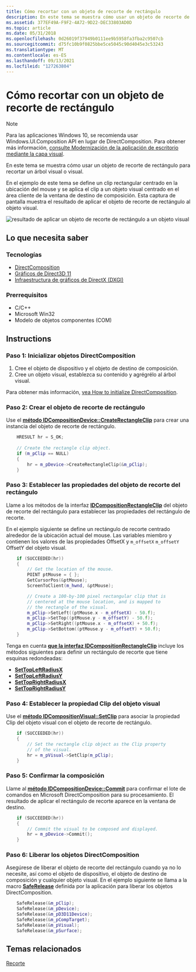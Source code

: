 ```yaml
---
title: Cómo recortar con un objeto de recorte de rectángulo
description: En este tema se muestra cómo usar un objeto de recorte de rectángulo para recortar un árbol visual o visual.
ms.assetid: 377EF49A-F9F2-4A72-9D22-DEC33803AD0D
ms.topic: article
ms.date: 05/31/2018
ms.openlocfilehash: 0d26019f37949b0111ee9b5958fa3fba2c9507cb
ms.sourcegitcommit: d75fc10b9f0825bbe5ce5045c90d4045e3c53243
ms.translationtype: MT
ms.contentlocale: es-ES
ms.lasthandoff: 09/13/2021
ms.locfileid: "127263804"
---
```

# <a name="how-to-clip-with-a-rectangle-clip-object"></a>Cómo recortar con un objeto de recorte de rectángulo

> [!NOTE]
> Para las aplicaciones Windows 10, se recomienda usar Windows.UI.Composition API en lugar de DirectComposition. Para obtener más información, [consulte Modernización de la aplicación de escritorio mediante la capa visual](/windows/uwp/composition/visual-layer-in-desktop-apps).

En este tema se muestra cómo usar un objeto de recorte de rectángulo para recortar un árbol visual o visual.

En el ejemplo de este tema se define un clip rectangular centrado en la ubicación del mouse y se aplica el clip a un objeto visual centrado en el área cliente de la ventana de destino de composición. Esta captura de pantalla muestra el resultado de aplicar el objeto de recorte de rectángulo al objeto visual.

![resultado de aplicar un objeto de recorte de rectángulo a un objeto visual](images/clipwithrectangleclipobject.png)

## <a name="what-you-need-to-know"></a>Lo que necesita saber

### <a name="technologies"></a>Tecnologías

-   [DirectComposition](directcomposition-portal.md)
-   [Gráficos de Direct3D 11](/windows/desktop/direct3d11/atoc-dx-graphics-direct3d-11)
-   [Infraestructura de gráficos de DirectX (DXGI)](/windows/desktop/direct3ddxgi/dx-graphics-dxgi)

### <a name="prerequisites"></a>Prerrequisitos

-   C/C++
-   Microsoft Win32
-   Modelo de objetos componentes (COM)

## <a name="instructions"></a>Instructions

### <a name="step-1-initialize-directcomposition-objects"></a>Paso 1: Inicializar objetos DirectComposition

1.  Cree el objeto de dispositivo y el objeto de destino de composición.
2.  Cree un objeto visual, establezca su contenido y agrégrélo al árbol visual.

Para obtener más información, [vea How to initialize DirectComposition](initialize-directcomposition.md).

### <a name="step-2-create-the-rectangle-clip-object"></a>Paso 2: Crear el objeto de recorte de rectángulo

Use el [**método IDCompositionDevice::CreateRectangleClip**](/windows/win32/api/dcomp/nf-dcomp-idcompositiondevice-createrectangleclip) para crear una instancia del objeto de recorte de rectángulo.


```C++
    HRESULT hr = S_OK;
    
    // Create the rectangle clip object.
    if (m_pClip == NULL)
    {
        hr = m_pDevice->CreateRectangleClip(&m_pClip);
    }
```



### <a name="step-3-set-the-properties-of-the-rectangle-clip-object"></a>Paso 3: Establecer las propiedades del objeto de recorte del rectángulo

Llame a los métodos de la interfaz [**IDCompositionRectangleClip**](/windows/win32/api/dcomp/nn-dcomp-idcompositionrectangleclip) del objeto de recorte del rectángulo para establecer las propiedades del rectángulo de recorte.

En el ejemplo siguiente se define un rectángulo de recorte centrado alrededor de la ubicación actual del mouse. Las variables miembro y contienen los valores de las propiedades OffsetX y `m_offsetX` `m_offsetY` OffsetY del objeto visual.


```C++
    if (SUCCEEDED(hr))
    {
        // Get the location of the mouse.
        POINT ptMouse = { };
        GetCursorPos(&ptMouse);
        ScreenToClient(m_hwnd, &ptMouse);

        // Create a 100-by-100 pixel rectangular clip that is 
        // centered at the mouse location, and is mapped to
        // the rectangle of the visual.
        m_pClip->SetLeft((ptMouse.x - m_offsetX) - 50.f);
        m_pClip->SetTop((ptMouse.y - m_offsetY) - 50.f);
        m_pClip->SetRight((ptMouse.x - m_offsetX) + 50.f);
        m_pClip->SetBottom((ptMouse.y - m_offsetY) + 50.f);
    }
```



Tenga en cuenta [**que la interfaz IDCompositionRectangleClip**](/windows/win32/api/dcomp/nn-dcomp-idcompositionrectangleclip) incluye los métodos siguientes para definir un rectángulo de recorte que tiene esquinas redondeadas:

-   [**SetTopLeftRadiusX**](/windows/win32/api/dcomp/nf-dcomp-idcompositionrectangleclip-settopleftradiusx(float))
-   [**SetTopLeftRadiusY**](/windows/win32/api/dcomp/nf-dcomp-idcompositionrectangleclip-settopleftradiusy(float))
-   [**SetTopRightRadiusX**](/windows/win32/api/dcomp/nf-dcomp-idcompositionrectangleclip-settoprightradiusx(float))
-   [**SetTopRightRadiusY**](/windows/win32/api/dcomp/nf-dcomp-idcompositionrectangleclip-settoprightradiusy(float))

### <a name="step-4-set-the-clip-property-of-the-visual"></a>Paso 4: Establecer la propiedad Clip del objeto visual

Use el [**método IDCompositionVisual::SetClip**](/windows/win32/api/dcomp/nf-dcomp-idcompositionvisual-setclip(idcompositionclip)) para asociar la propiedad Clip del objeto visual con el objeto de recorte de rectángulo.


```C++
    if (SUCCEEDED(hr))
    {
        // Set the rectangle clip object as the Clip property 
        // of the visual.
        hr = m_pVisual->SetClip(m_pClip);
    }
```



### <a name="step-5-commit-the-composition"></a>Paso 5: Confirmar la composición

Llame al [**método IDCompositionDevice::Commit**](/windows/win32/api/dcomp/nf-dcomp-idcompositiondevice-commit) para confirmar el lote de comandos en Microsoft DirectComposition para su procesamiento. El resultado de aplicar el rectángulo de recorte aparece en la ventana de destino.


```C++
    if (SUCCEEDED(hr))
    {
        // Commit the visual to be composed and displayed.
        hr = m_pDevice->Commit();  
    }
```



### <a name="step-6-free-the-directcomposition-objects"></a>Paso 6: Liberar los objetos DirectComposition

Asegúrese de liberar el objeto de recorte del rectángulo cuando ya no lo necesite, así como el objeto de dispositivo, el objeto de destino de composición y cualquier objeto visual. En el ejemplo siguiente se llama a la macro [**SafeRelease**](/windows/desktop/medfound/saferelease) definida por la aplicación para liberar los objetos DirectComposition.


```C++
    SafeRelease(&m_pClip);
    SafeRelease(&m_pDevice);
    SafeRelease(&m_pD3D11Device);
    SafeRelease(&m_pCompTarget);
    SafeRelease(&m_pVisual);
    SafeRelease(&m_pSurface);
```



## <a name="related-topics"></a>Temas relacionados

<dl> <dt>

[Recorte](clipping.md)
</dt> </dl>

 

 